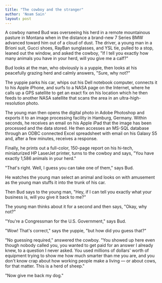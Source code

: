 ```yaml
---
title: "The cowboy and the stranger"
author: 'Noam Sain'
layout: post
---
```


A cowboy named Bud was overseeing his herd in a remote mountainous pasture in Montana when in the distance a brand-new 7 Series BMW advanced toward him out of a cloud of dust. The driver, a young man in a Brioni suit, Gucci shoes, RayBan sunglasses, and YSL tie, pulled to a stop, leaned out the window, and asked the cowboy, "If I tell you exactly how many animals you have in your herd, will you give me a calf?"

Bud looks at the man, who obviously is a yuppie, then looks at his peacefully grazing herd and calmly answers, "Sure, why not?"

The yuppie parks his car, whips out his Dell notebook computer, connects it to his Apple iPhone, and surfs to a NASA page on the Internet, where he calls up a GPS satellite to get an exact fix on his location which he then feeds to another NASA satellite that scans the area in an ultra-high-resolution photo.

The young man then opens the digital photo in Adobe Photoshop and exports it to an image processing facility in Hamburg, Germany. Within seconds, he receives an email on his Apple iPad that the image has been processed and the data stored. He then accesses an MS-SQL database through an ODBC connected Excel spreadsheet with email on his Galaxy S5 and, after a few minutes, receives a response.

Finally, he prints out a full-color, 150-page report on his hi-tech, miniaturized HP LaserJet printer, turns to the cowboy and says, "You have exactly 1,586 animals in your herd."

"That's right. Well, I guess you can take one of them," says Bud.

He watches the young man select an animal and looks on with amusement as the young man stuffs it into the trunk of his car.

Then Bud says to the young man, "Hey, if I can tell you exactly what your business is, will you give it back to me?"

The young man thinks about it for a second and then says, "Okay, why not?"

"You're a Congressman for the U.S. Government," says Bud.

"Wow! That's correct," says the yuppie, "but how did you guess that?"

"No guessing required," answered the cowboy. "You showed up here even though nobody called you, you wanted to get paid for an answer I already knew, to a question I never asked. You used millions of dollars' worth of equipment trying to show me how much smarter than me you are, and you don't know crap about how working people make a living — or about cows, for that matter. This is a herd of sheep."

"Now give me back my dog."
